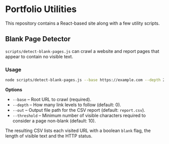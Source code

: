 # Portfolio Utilities

This repository contains a React-based site along with a few utility scripts.

## Blank Page Detector

`scripts/detect-blank-pages.js` can crawl a website and report pages that appear to contain no visible text.

### Usage

```bash
node scripts/detect-blank-pages.js --base https://example.com --depth 2 --out report.csv
```

**Options**

- `--base` – Root URL to crawl (required).
- `--depth` – How many link levels to follow (default: 0).
- `--out` – Output file path for the CSV report (default: `report.csv`).
- `--threshold` – Minimum number of visible characters required to consider a page non-blank (default: 10).

The resulting CSV lists each visited URL with a boolean `blank` flag, the length of visible text and the HTTP status.
